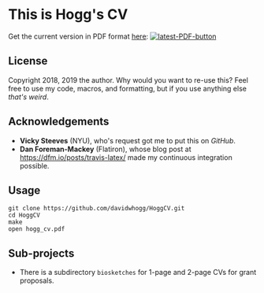 # This is Hogg's CV

Get the current version in PDF format <a href="https://github.com/davidwhogg/HoggCV/blob/master-pdf/hogg_cv.pdf">here</a>: <a href="https://github.com/davidwhogg/HoggCV/blob/master-pdf/hogg_cv.pdf"><img src="https://img.shields.io/badge/PDF-latest-orange.svg?style=flat" alt="latest-PDF-button"></a>

## License
Copyright 2018, 2019 the author. Why would you want to re-use this? Feel free to use my code, macros, and formatting, but if you use anything else *that's weird*.

## Acknowledgements
- **Vicky Steeves** (NYU), who's request got me to put this on *GitHub*.
- **Dan Foreman-Mackey** (Flatiron), whose blog post at https://dfm.io/posts/travis-latex/ made my continuous integration possible.

## Usage
```
git clone https://github.com/davidwhogg/HoggCV.git
cd HoggCV
make
open hogg_cv.pdf
```   

## Sub-projects
- There is a subdirectory `biosketches` for 1-page and 2-page CVs for grant proposals.
